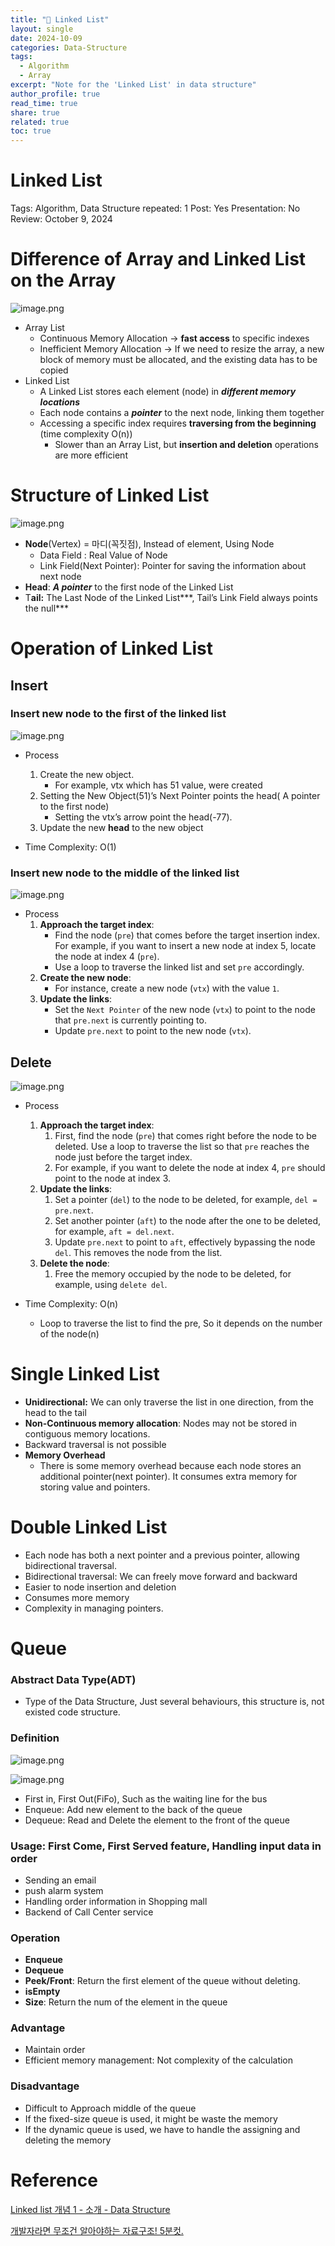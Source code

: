 ```yaml
---
title: "🚀 Linked List"
layout: single
date: 2024-10-09
categories: Data-Structure
tags: 
  - Algorithm
  - Array
excerpt: "Note for the 'Linked List' in data structure"
author_profile: true
read_time: true
share: true
related: true
toc: true
---
```

# Linked List

Tags: Algorithm, Data Structure
 repeated: 1
Post: Yes
Presentation: No
Review: October 9, 2024

# Difference of Array and Linked List on the Array

![image.png](image.png)

- Array List
    - Continuous Memory Allocation → **fast access** to specific indexes
    - Inefficient Memory Allocation → If we need to resize the array, a new block of memory must be allocated, and the existing data has to be copied
- Linked List
    - A Linked List stores each element (node) in ***different memory locations***
    - Each node contains a ***pointer*** to the next node, linking them together
    - Accessing a specific index requires **traversing from the beginning** (time complexity O(n))
        - Slower than an Array List, but **insertion and deletion** operations are more efficient

# Structure of Linked List

![image.png](image%201.png)

- **Node**(Vertex) = 마디(꼭짓점), Instead of element, Using Node
    - Data Field : Real Value of Node
    - Link Field(Next Pointer): Pointer for saving the information about next node
- **Head**: ***A pointer***  to the first node of the Linked List
- T**ail:** The Last Node of the Linked List***, Tail’s Link Field always points the null***

# Operation of Linked List

## Insert

### Insert new node to the first of the linked list

![image.png](image%202.png)

- Process
    1. Create the new object.
        - For example, vtx which has 51 value, were created
    2. Setting the New Object(51)’s Next Pointer points the head( A pointer to the first node)
        - Setting the vtx’s arrow point the head(-77).
    3. Update the new **head** to the new object 

- Time Complexity: O(1)

### Insert new node to the middle of the linked list

![image.png](image%203.png)

- Process
    1. **Approach the target index**:
        - Find the node (`pre`) that comes before the target insertion index. For example, if you want to insert a new node at index 5, locate the node at index 4 (`pre`).
        - Use a loop to traverse the linked list and set `pre` accordingly.
    2. **Create the new node**:
        - For instance, create a new node (`vtx`) with the value `1`.
    3. **Update the links**:
        - Set the `Next Pointer` of the new node (`vtx`) to point to the node that `pre.next` is currently pointing to.
        - Update `pre.next` to point to the new node (`vtx`).

## Delete

![image.png](image%204.png)

- Process
    1. **Approach the target index**:
        1. First, find the node (`pre`) that comes right before the node to be deleted. Use a loop to traverse the list so that `pre` reaches the node just before the target index.
        2. For example, if you want to delete the node at index 4, `pre` should point to the node at index 3.
    2. **Update the links**:
        1. Set a pointer (`del`) to the node to be deleted, for example, `del = pre.next`.
        2. Set another pointer (`aft`) to the node after the one to be deleted, for example, `aft = del.next`.
        3. Update `pre.next` to point to `aft`, effectively bypassing the node `del`. This removes the node from the list.
    3. **Delete the node**:
        1. Free the memory occupied by the node to be deleted, for example, using `delete del`.
        
- Time Complexity: O(n)
    - Loop to traverse the list to find the pre, So it depends on the number of the node(n)

# Single Linked List

- **Unidirectional:** We can only traverse the list in one direction, from the head to the tail
- **Non-Continuous memory allocation**: Nodes may not be stored in contiguous memory locations.
- Backward traversal is not possible
- **Memory Overhead**
    - There is some memory overhead because each node stores an additional pointer(next pointer). It consumes extra memory for storing value and pointers.

# Double Linked List

- Each node has both a next pointer and a previous pointer, allowing bidirectional traversal.
- Bidirectional traversal: We can freely move forward and backward
- Easier to node insertion and deletion
- Consumes more memory
- Complexity in managing pointers.

# **Queue**

### Abstract Data Type(ADT)

- Type of the Data Structure, Just several behaviours, this structure is, not existed code structure.

### Definition

![image.png](image%205.png)

![image.png](image%206.png)

- First in, First Out(FiFo), Such as the waiting line for the bus
- Enqueue: Add new element to the back of the queue
- Dequeue: Read and Delete the element to the front of the queue

### Usage: First Come, First Served feature, Handling input data in order

- Sending an email
- push alarm system
- Handling order information in Shopping mall
- Backend of Call Center service

### Operation

- **Enqueue**
- **Dequeue**
- **Peek/Front**: Return the first element of the queue without deleting.
- **isEmpty**
- **Size**: Return the num of the element in the queue

### Advantage

- Maintain order
- Efficient memory management: Not complexity of the calculation

### Disadvantage

- Difficult to Approach middle of the queue
- If the fixed-size queue is used, it might be waste the memory
- If the dynamic queue is used, we have to handle the assigning and deleting the memory

# Reference

[Linked list 개념 1 - 소개 - Data Structure](https://www.youtube.com/watch?v=sq49IpxBl2k)

[개발자라면 무조건 알아야하는 자료구조! 5분컷.](https://www.youtube.com/watch?v=Nk_dGScimz8&list=PL7jH19IHhOLMdHvl3KBfFI70r9P0lkJwL&index=7)

